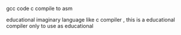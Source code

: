 gcc code c compile to asm

educational imaginary language like c compiler , this is a educational compiler only to use as educational
